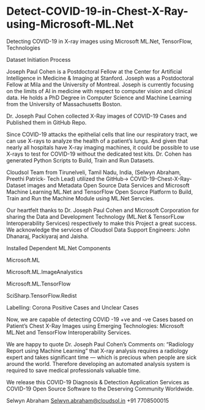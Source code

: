 # Detect-COVID-19-in-Chest-X-Ray-using-Microsoft-ML.Net
Detecting COVID-19 in X-ray images using Microsoft ML.Net, TensorFlow, Technologies

Dataset Initiation Process

Joseph Paul Cohen is a Postdoctoral Fellow at the Center for Artificial Intelligence in Medicine & Imaging at Stanford. Joseph was a Postdoctoral Fellow at Mila and the University of Montreal. Joseph is currently focusing on the limits of AI in medicine with respect to computer vision and clinical data. He holds a PhD Degree in Computer Science and Machine Learning from the University of Massachusetts Boston.

Dr. Joseph Paul Cohen collected X-Ray images of COVID-19 Cases and Published them in GitHub Repo.

Since COVID-19 attacks the epithelial cells that line our respiratory tract, we can use X-rays to analyze the health of a patient’s lungs. And given that nearly all hospitals have X-ray imaging machines, it could be possible to use X-rays to test for COVID-19 without the dedicated test kits. Dr. Cohen has generated Python Scripts to Build, Train and Run Datasets. 

Cloudsol Team from Tirunelveli, Tamil Nadu, India, (Selwyn Abraham, Preethi Patrick- Tech Lead) utilized the GitHub-> COVID-19-Chest-X-Ray-Dataset images and Metadata Open Source Data Services and Microsoft Machine Learning ML.Net and TensorFlow Open Source Platform to Build, Train and Run the Machine Module using ML.Net Servcies.

Our heartfelt thanks to Dr. Joseph Paul Cohen and Microsoft Corporation for sharing the Data and Development Technology (ML.Net & TensorFLow Interoperability Services) respectively to make this Project a great success. We acknowledge the services of Cloudsol Data Support Engineers: John Dhanaraj, Packiyaraj and Jaisha.

Installed Dependent ML.Net Components 

Microsoft.ML

Microsoft.ML.ImageAnalystics

Microsoft.ML.TensorFlow

SciSharp.TensorFlow.Redist


Labelling: Corona Positive Cases and Unclear Cases

Now, we are capable of detecting COVID -19 +ve and -ve Cases based on Patient’s Chest X-Ray Images using Emerging Technologies: Microsoft ML.Net and TensorFlow Interoperability Services.

We are happy to quote Dr. Joseph Paul Cohen’s Comments on: “Radiology Report using Machine Learning” that X-ray analysis requires a radiology expert and takes significant time — which is precious when people are sick around the world. Therefore developing an automated analysis system is required to save medical professionals valuable time.

We release this COVID-19 Diagnosis & Detection Application Services as COVID-19 Open Source Software to the Deserving Community Worldwide.

Selwyn Abraham
 Selwyn.abraham@cloudsol.in
+91 7708500015
